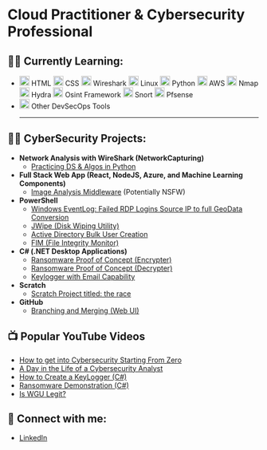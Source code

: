 # Cloud Practitioner & Cybersecurity Professional
## 👨‍💻 Currently Learning:
- <img src="https://www.freepnglogos.com/uploads/html5-logo-png/html5-logo-html-logo-0.png" alt="HTML" width="20"> HTML   <img src="https://cdn.freebiesupply.com/logos/large/2x/css3-logo-png-transparent.png" alt="CSS" width="20"> CSS  <img src="https://cdn.icon-icons.com/icons2/1495/PNG/512/wireshark_103123.png" alt="Wireshark" width="20"> Wireshark  <img src="https://cdn.icon-icons.com/icons2/46/PNG/128/linux_penguin_animal_9362.png" alt="Linux" width="20"> Linux  <img src="https://cdn.icon-icons.com/icons2/112/PNG/512/python_18894.png" alt="Python" width="20"> Python  <img src="https://cdn.icon-icons.com/icons2/2389/PNG/512/amazon_aws_logo_icon_145507.png" alt="AWS" width="20"> AWS  <img src="https://cdn.icon-icons.com/icons2/2148/PNG/512/nmap_icon_132152.png" alt="Nmap" width="20"> Nmap   <img src="https://cdn.icon-icons.com/icons2/390/PNG/512/hydra_39088.png" alt="Hydra" width="20"> Hydra  <img src="https://seeklogo.com/images/O/osint-logo-B1BB1F1B1C-seeklogo.com.png" alt="Osint Framework" width="20"> Osint Framework <img src="https://cdn.icon-icons.com/icons2/2699/PNG/512/snort_logo_icon_167980.png" alt="Snort" lenth="20" width="20"> Snort <img src="https://cdn.icon-icons.com/icons2/3914/PNG/512/pfsense_logo_icon_248868.png" alt="Pfsense" width="20"> Pfsense
- <img src="https://cdn.icon-icons.com/icons2/2596/PNG/512/other_icon_155053.png" alt="Other DevSecOps Tools" width="20"> Other DevSecOps Tools <hr>

## 👨‍💻 CyberSecurity Projects:
- **Network Analysis with WireShark (NetworkCapturing)**
  - [Practicing DS & Algos in Python](https://github.com/NtokozoMothwa/Algorithms-Practice)
- **Full Stack Web App (React, NodeJS, Azure, and Machine Learning Components)**
  - [Image Analysis Middleware](https://github.com/NtokozoMothwa/4chan-Image-Analysis-Middleware-C964) (Potentially NSFW)
- **PowerShell**
  - [Windows EventLog: Failed RDP Logins Source IP to full GeoData Conversion](https://github.com/NtokozoMothwa/Sentinel-Lab)
  - [JWipe (Disk Wiping Utility)](https://github.com/NtokozoMothwa/Jwipe.PowerShell)
  - [Active Directory Bulk User Creation](https://github.com/NtokozoMothwa/AD_PS)
  - [FIM (File Integrity Monitor)](https://github.com/NtokozoMothwa/PowerShell-Integrity-FIM)
- **C# (.NET Desktop Applications)**
  - [Ransomware Proof of Concept (Encrypter)](https://github.com/NtokozoMothwa/EncrypterPOC)
  - [Ransomware Proof of Concept (Decrypter)](https://github.com/NtokozoMothwa/DecrypterPOC)
  - [Keylogger with Email Capability](https://github.com/NtokozoMothwa/Key-Logger-With-Email)
- **Scratch**
  - [Scratch Project titled: the race](https://scratch.mit.edu/projects/938876054/)
- **GitHub**
  - [Branching and Merging (Web UI)](https://github.com/NtokozoMothwa/Branching-and-Merging-Web-UI)

## 📺 Popular YouTube Videos
- [How to get into Cybersecurity Starting From Zero](https://www.youtube.com/watch?v=a83ASGn_V_s)
- [A Day in the Life of a Cybersecurity Analyst](https://www.youtube.com/watch?v=uHy3oM7NnoU)
- [How to Create a KeyLogger (C#)](https://www.youtube.com/watch?v=N-L9hklSlNk)
- [Ransomware Demonstration (C#)](https://www.youtube.com/watch?v=OfvdQeh79s0)
- [Is WGU Legit?](https://www.youtube.com/watch?v=E2MwRWxDBkA)

## 🤳 Connect with me:
- [LinkedIn](https://github.com/NtokozoMothwa)
